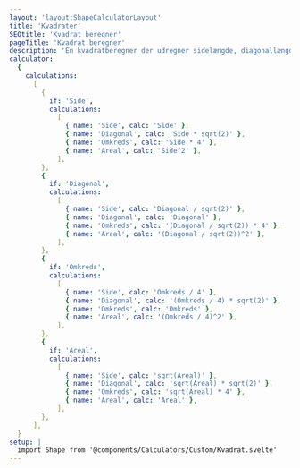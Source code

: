 ```yaml
---
layout: 'layout:ShapeCalculatorLayout'
title: 'Kvadrater'
SEOtitle: 'Kvadrat beregner'
pageTitle: 'Kvadrat beregner'
description: 'En kvadratberegner der udregner sidelængde, diagonallængde, areal og omkreds af et kvadrat'
calculator:
  {
    calculations:
      [
        {
          if: 'Side',
          calculations:
            [
              { name: 'Side', calc: 'Side' },
              { name: 'Diagonal', calc: 'Side * sqrt(2)' },
              { name: 'Omkreds', calc: 'Side * 4' },
              { name: 'Areal', calc: 'Side^2' },
            ],
        },
        {
          if: 'Diagonal',
          calculations:
            [
              { name: 'Side', calc: 'Diagonal / sqrt(2)' },
              { name: 'Diagonal', calc: 'Diagonal' },
              { name: 'Omkreds', calc: '(Diagonal / sqrt(2)) * 4' },
              { name: 'Areal', calc: '(Diagonal / sqrt(2))^2' },
            ],
        },
        {
          if: 'Omkreds',
          calculations:
            [
              { name: 'Side', calc: 'Omkreds / 4' },
              { name: 'Diagonal', calc: '(Omkreds / 4) * sqrt(2)' },
              { name: 'Omkreds', calc: 'Omkreds' },
              { name: 'Areal', calc: '(Omkreds / 4)^2' },
            ],
        },
        {
          if: 'Areal',
          calculations:
            [
              { name: 'Side', calc: 'sqrt(Areal)' },
              { name: 'Diagonal', calc: 'sqrt(Areal) * sqrt(2)' },
              { name: 'Omkreds', calc: 'sqrt(Areal) * 4' },
              { name: 'Areal', calc: 'Areal' },
            ],
        },
      ],
  }
setup: |
  import Shape from '@components/Calculators/Custom/Kvadrat.svelte'
---
```


<Shape client:load />
